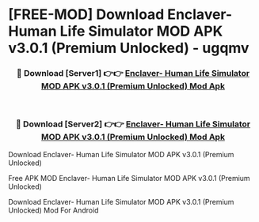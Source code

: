 # [FREE-MOD] Download Enclaver- Human Life Simulator MOD APK v3.0.1 (Premium Unlocked) - ugqmv


<div align="center">
<h3>🔴 Download [Server1] 👉👉 <a href="https://apk-comot.site?title=Enclaver-_Human_Life_Simulator_MOD_APK_v3.0.1_(Premium_Unlocked)">Enclaver- Human Life Simulator MOD APK v3.0.1 (Premium Unlocked) Mod Apk</a></h3><br>

<h3>🔴 Download [Server2] 👉👉 <a href="https://apk-comot.site?title=Enclaver-_Human_Life_Simulator_MOD_APK_v3.0.1_(Premium_Unlocked)">Enclaver- Human Life Simulator MOD APK v3.0.1 (Premium Unlocked) Mod Apk</a></h3>
</div>



Download Enclaver- Human Life Simulator MOD APK v3.0.1 (Premium Unlocked) 

Free APK MOD Enclaver- Human Life Simulator MOD APK v3.0.1 (Premium Unlocked) 

Download Enclaver- Human Life Simulator MOD APK v3.0.1 (Premium Unlocked) Mod For Android
